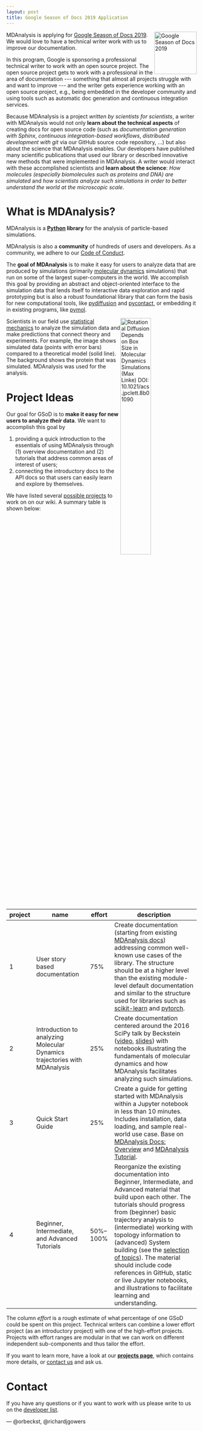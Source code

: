 ```yaml
---
layout: post
title: Google Season of Docs 2019 Application
---
```


<p>
<img
src="https://developers.google.com/season-of-docs/images/SeasonofDocs_Icon_Grey_300ppi_trimmed.png"
title="Google Season of Docs 2019" alt="Google Season of Docs 2019"
style="float: right; height: 8em; " />
</p>

MDAnalysis is applying for [Google Season of Docs 2019][gsod]. We would
love to have a technical writer work with us to improve our
documentation.

In this program, Google is sponsoring a professional technical writer
to work with an open source project. The open source project gets to
work with a professional in the area of documentation --- something
that almost all projects struggle with and want to improve --- and
the writer gets experience working with an open
source project, e.g., being embedded in the developer community and
using tools such as automatic doc generation and continuous
integration services.

Because MDAnalysis is a project *written by scientists for
scientists*, a writer with MDAnalysis would not only **learn about the
technical aspects** of creating docs for open source code (such as
*documentation generation with Sphinx*, *continuous integration-based
workflows*, *distributed development with git* via our GitHub source code
repository, ...) but also about the science that MDAnalysis
enables. Our developers have published many scientific publications
that used our library or described innovative new methods that were
implemented in MDAnalysis. A writer would interact with these
accomplished scientists and **learn about the science**: *How
molecules (especially biomolecules such as proteins and DNA) are
simulated* and *how scientists analyze such simulations in order to
better understand the world at the microscopic scale*.



# What is MDAnalysis?

MDAnalysis is a **[Python][] library** for the analysis of particle-based
simulations. 

MDAnalysis is also a **community** of hundreds of users and developers. As
a community, we adhere to our [Code of Conduct][].

The **goal of MDAnalysis** is to make it easy for users to analyze data
that are produced by simulations (primarily [molecular dynamics][]
simulations) that run on some of the largest super-computers in the
world. We accomplish this goal by providing an abstract and
object-oriented interface to the simulation data that lends itself to
interactive data exploration and rapid prototyping but is also a
robust foundational library that can form the basis for new
computational tools, like [pydiffusion](https://github.com/bio-phys/pydiffusion) and [pycontact](https://github.com/maxscheurer/pycontact), or embedding it in existing programs, like [pymol](https://nms.kcl.ac.uk/lorenz.lab/wp/index.php/2019/04/17/mda-pymol/).

<p>
<img
src="{{ site.images }}/rotdiffusion-md-theory-maxlinke.svg"
title="Rotational Diffusion Depends on Box Size in Molecular Dynamics
Simulations (Max Linke) DOI: 10.1021/acs.jpclett.8b01090"
style="float: right; width: 40%; " />
</p>

Scientists in our field use [statistical mechanics][] to analyze the
simulation data and make predictions that connect theory and
experiments. For example, the image shows simulated data (points with
error bars) compared to a theoretical model (solid line). The
background shows the protein that was simulated. MDAnalysis was used
for the analysis.




# Project Ideas

Our goal for GSoD is to **make it easy for new users to analyze
_their_ data**. We want to accomplish this goal by

1. providing a quick introduction to the essentials of using
   MDAnalysis through (1) overview documentation and (2) tutorials
   that address common areas of interest of users;   
2. connecting the introductory docs to the API docs so that users can
   easily learn and explore by themselves.  
   

We have listed several [possible projects][ideas] to work on on our
wiki. A summary table is shown below:


| project | name | effort | description |
|---------|---------------------------------------------------------------------------|----------|------------------------------------------------------------------------------------------------------------------------------------------------------------------------------------------------------------------------------------------------------------------------------------------------------------------------------------------------------------------------------------------------------------------------------------------------------------------------------------------------------------------------------------------------------------------------|
| 1 | User story based documentation | 75% |  Create documentation (starting from existing [MDAnalysis docs](https://www.mdanalysis.org/docs/documentation_pages/overview.html)) addressing common well-known use cases of the library. The structure should be at a higher level than the existing module-level default documentation and similar to the structure used for libraries such as [scikit-learn](https://scikit-learn.org/stable/index.html) and [pytorch](https://pytorch.org/docs/stable/index.html). |
| 2 | Introduction to analyzing Molecular Dynamics trajectories with MDAnalysis | 25% | Create documentation centered around the 2016 SciPy talk by Beckstein ([video](https://www.mdanalysis.org/pages/learning_MDAnalysis/#introductory), [slides](https://github.com/MDAnalysis/scipy-2016/blob/master/presentation/scipy-MDAnalysis-Beckstein.pdf)) with notebooks illustrating the fundamentals of molecular dynamics and how MDAnalysis facilitates analyzing such simulations. |
| 3 | Quick Start Guide | 25% | Create a guide for getting started with MDAnalysis within a Jupyter notebook in less than 10 minutes. Includes installation, data loading, and sample real-world use case. Base on [MDAnalysis Docs: Overview](https://www.mdanalysis.org/docs/documentation_pages/overview.html#examples) and [MDAnalysis Tutorial](http://www.mdanalysis.org/MDAnalysisTutorial/).  |
| 4 | Beginner, Intermediate, and Advanced Tutorials | 50%–100% | Reorganize the existing documentation into Beginner, Intermediate, and Advanced material that build upon each other. The tutorials should progress from (beginner) basic trajectory analysis to (intermediate) working with topology information to (advanced) System building (see the [selection of topics](https://github.com/MDAnalysis/mdanalysis/wiki/Google-Season-of-Docs#improve-and-expand-tutorials)). The material should include code references in GitHub, static or live Jupyter notebooks, and illustrations to facilitate learning and understanding. |

The column *effort* is a rough estimate of what percentage of one
GSoD could be spent on this project. Technical writers can combine a
lower effort project (as an introductory project) with one of the
high-effort projects. Projects with effort ranges are modular in that
we can work on different independent sub-components and thus tailor
the effort.

If you want to learn more, have a look at our [**projects page**][ideas],
which contains more details, or [contact us](#contact) and ask us.


# Contact

If you have any questions or if you want to work with us please write to us on the
[developer list][mailing list].


— @orbeckst, @richardjgowers


[Code of Conduct]: {{site.baseurl}}/pages/conduct/
[gsod]: https://developers.google.com/season-of-docs/
[Python]: https://www.python.org/
[molecular dynamics]: https://en.wikipedia.org/wiki/Molecular_dynamics
[statistical mechanics]: https://en.wikipedia.org/wiki/Statistical_mechanics
[ideas]: https://github.com/MDAnalysis/mdanalysis/wiki/Google-Season-of-Docs
[mailing list]: {{site.mailinglists.developer.url}}
